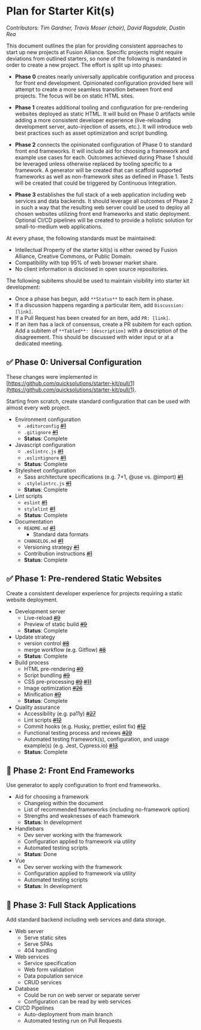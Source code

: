# Plan for Starter Kit(s)

Contributors: _Tim Gardner, Travis Moser (chair), David Ragsdale, Dustin Rea_

This document outlines the plan for providing consistent approaches to start up
new projects at Fusion Alliance. Specific projects might require deviations from
outlined starters, so none of the following is mandated in order to create a new
project. The effort is split up into phases:

* **Phase 0** creates nearly universally applicable configuration and process
for front end development. Opinionated configuration provided here will attempt
to create a more seamless transition between front end projects. The focus will
be on static HTML sites.

* **Phase 1** creates additional tooling and configuration for pre-rendering
websites deployed as static HTML. It will build on Phase 0 artifacts while
adding a more consistent developer experience (live-reloading development
server, auto-injection of assets, etc.). It will introduce web best practices
such as asset optimization and script bundling.

* **Phase 2** connects the opinionated configuration of Phase 0 to standard
front end frameworks. It will include aid for choosing a framework and example
use cases for each. Outcomes achieved during Phase 1 should be leveraged unless
otherwise replaced by tooling specific to a framework. A generator will be
created that can scaffold supported frameworks as well as non-framework sites as
defined in Phase 1. Tests will be created that could be triggered by Continuous
Integration.

* **Phase 3** establishes the full stack of a web application including web
services and data backends. It should leverage all outcomes of Phase 2 in such
a way that the resulting web server could be used to deploy all chosen websites
utilizing front end frameworks and static deployment. Optional CI/CD pipelines
will be created to provide a holistic solution for small-to-medium web
applications.

At every phase, the following standards must be maintained:

* Intellectual Property of the starter kit(s) is either owned by Fusion
  Alliance, Creative Commons, or Public Domain.
* Compatibility with top 95% of web browser market share.
* No client information is disclosed in open source repositories.

The following subitems should be used to maintain visibility into starter kit development:

* Once a phase has begun, add `**Status**` to each item in phase.
* If a discussion happens regarding a particular item, add `Discussion: [link]`.
* If a Pull Request has been created for an item, add `PR: [link]`.
* If an item has a lack of consensus, create a PR subitem for each option. Add a
subitem of `**Tabled**: [description]` with a description of the disagreement.
This should be discussed with wider input or at a dedicated meeting.

## ✅ Phase 0: Universal Configuration

These changes were implemented in [https://github.com/quicksolutions/starter-kit/pull/1](https://github.com/quicksolutions/starter-kit/pull/1).

Starting from scratch, create standard configuration that can be used with
almost every web project.

* Environment configuration
  * `.editorconfig` ~~[#1](https://github.com/quicksolutions/starter-kit/pull/1)~~
  * `.gitignore` ~~[#1](https://github.com/quicksolutions/starter-kit/pull/1)~~
  * **Status**: Complete
* Javascript configuration
  * `.eslintrc.js` ~~[#1](https://github.com/quicksolutions/starter-kit/pull/1)~~
  * `.eslintignore` ~~[#1](https://github.com/quicksolutions/starter-kit/pull/1)~~
  * **Status**: Complete
* Stylesheet configuration
  * Sass architecture specifications (e.g. 7+1, @use vs. @import) ~~[#1](https://github.com/quicksolutions/starter-kit/pull/1)~~
  * `.stylelintrc.js` ~~[#1](https://github.com/quicksolutions/starter-kit/pull/1)~~
  * **Status**: Complete
* Lint scripts
  * `eslint` ~~[#1](https://github.com/quicksolutions/starter-kit/pull/1)~~
  * `stylelint` ~~[#1](https://github.com/quicksolutions/starter-kit/pull/1)~~
  * **Status**: Complete
* Documentation
  * `README.md` ~~[#1](https://github.com/quicksolutions/starter-kit/pull/1)~~
    * Standard data formats
  * `CHANGELOG.md` ~~[#1](https://github.com/quicksolutions/starter-kit/pull/1)~~
  * Versioning strategy ~~[#1](https://github.com/quicksolutions/starter-kit/pull/1)~~
  * Contribution instructions ~~[#1](https://github.com/quicksolutions/starter-kit/pull/1)~~
  * **Status**: Complete

## ✅ Phase 1: Pre-rendered Static Websites

Create a consistent developer experience for projects requiring a static website
deployment.

* Development server
  * Live-reload ~~[#9](https://github.com/fusionalliance/starter-kit/pull/9)~~
  * Preview of static build ~~[#9](https://github.com/fusionalliance/starter-kit/pull/9)~~
  * **Status**: Complete
* Update strategy
  * version control ~~[#8](https://github.com/fusionalliance/starter-kit/pull/8)~~
  * merge workflow (e.g. Gitflow) ~~[#8](https://github.com/fusionalliance/starter-kit/pull/8)~~
  * **Status**: Complete
* Build process
  * HTML pre-rendering ~~[#9](https://github.com/fusionalliance/starter-kit/pull/9)~~
  * Script bundling ~~[#9](https://github.com/fusionalliance/starter-kit/pull/9)~~
  * CSS pre-processing ~~[#9](https://github.com/fusionalliance/starter-kit/pull/9)~~
    ~~[#11](https://github.com/fusionalliance/starter-kit/pull/11)~~
  * Image optimization ~~[#26](https://github.com/fusionalliance/starter-kit/pull/26)~~
  * Minification ~~[#9](https://github.com/fusionalliance/starter-kit/pull/9)~~
  * **Status**: Complete
* Quality assurance
  * Accessibility (e.g. pa11y) ~~[#27](https://github.com/fusionalliance/starter-kit/pull/27)~~
  * Lint scripts ~~[#12](https://github.com/fusionalliance/starter-kit/pull/12)~~
  * Commit hooks (e.g. Husky, prettier, eslint fix) ~~[#12](https://github.com/fusionalliance/starter-kit/pull/12)~~
  * Functional testing process and reviews ~~[#29](https://github.com/fusionalliance/starter-kit/pull/29)~~
  * Automated testing framework(s), configuration, and usage example(s) (e.g.
    Jest, Cypress.io) ~~[#13](https://github.com/fusionalliance/starter-kit/pull/13)~~
  * **Status**: Complete

## 🚧 Phase 2: Front End Frameworks

Use generator to apply configuration to front end frameworks.

* Aid for choosing a framework
  * Changelog within the document
  * List of recommended frameworks (including no-framework option)
  * Strengths and weaknesses of each framework
  * **Status**: In development
* Handlebars
  * Dev server working with the framework
  * Configuration applied to framework via utility
  * Automated testing scripts
  * **Status**: Done
* Vue
  * Dev server working with the framework
  * Configuration applied to framework via utility
  * Automated testing scripts
  * **Status**: In development

## 🚧 Phase 3: Full Stack Applications

Add standard backend including web services and data storage.

* Web server
  * Serve static sites
  * Serve SPAs
  * 404 handling
* Web services
  * Service specification
  * Web form validation
  * Data population service
  * CRUD services
* Database
  * Could be run on web server or separate server
  * Configuration can be read by web services
* CI/CD Pipelines
  * Auto-deployment from main branch
  * Automated testing run on Pull Requests
